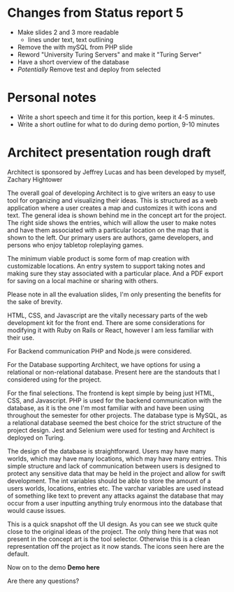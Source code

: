 # Changes from Status report 5
- Make slides 2 and 3 more readable
	- lines under text, text outlining
- Remove the with mySQL from PHP slide
- Reword "University Turing Servers" and make it "Turing Server"
- Have a short overview of the database
- *Potentially* Remove test and deploy from selected

# Personal notes
- Write a short speech and time it for this portion, keep it 4-5 minutes.
- Write a short outline for what to do during demo portion, 9-10 minutes

# Architect presentation rough draft

Architect is sponsored by Jeffrey Lucas and has been developed by myself, Zachary Hightower

The overall goal of developing Architect is to give writers an easy to use tool for organizing and visualizing their ideas. This is structured as a web application where a user creates a map and customizes it with icons and text. The general idea is shown behind me in the concept art for the project. The right side shows the entries, which will allow the user to make notes and have them associated with a particular location on the map that is shown to the left. 
Our primary users are authors, game developers, and persons who enjoy tabletop roleplaying games. 

The minimum viable product is some form of map creation with customizable locations. An entry system to support taking notes and making sure they stay associated with a particular place. And a PDF export for saving on a local machine or sharing with others. 

Please note in all the evaluation slides, I'm only presenting the benefits for the sake of brevity.

HTML, CSS, and Javascript are the vitally necessary parts of the web development kit for the front end. There are some considerations for modifying it with Ruby on Rails or React, however I am less familiar with their use. 

For Backend communication PHP and Node.js were considered. 

For the Database supporting Architect, we have options for using a relational or non-relational database. Present here are the standouts that I considered using for the project. 

For the final selections. The frontend is kept simple by being just HTML, CSS, and Javascript. PHP is used for the backend communication with the database, as it is the one I'm most familiar with and have been using throughout the semester for other projects. The database type is MySQL, as a relational database seemed the best choice for the strict structure of the project design. Jest and Selenium were used for testing and Architect is deployed on Turing.

The design of the database is straightforward. Users may have many worlds, which may have many locations, which may have many entries. This simple structure and lack of communication between users is designed to protect any sensitive data that may be held in the project and allow for swift development. The int variables should be able to store the amount of a users worlds, locations, entries etc. The varchar variables are used instead of something like text to prevent any attacks against the database that may occur from a user inputting anything truly enormous into the database that would cause issues. 

This is a quick snapshot off the UI design. As you can see we stuck quite close to the original ideas of the project. The only thing here that was not present in the concept art is the tool selector. Otherwise this is a clean representation off the project as it now stands. The icons seen here are the default. 

Now on to the demo
**Demo here**

Are there any questions?



